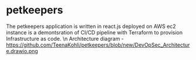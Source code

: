 # petkeepers

The petkeepers application is written in react.js deployed on AWS ec2 instance is a demontsration of CI/CD pipeline with Terraform to provision Infrastructure as code. \n 
Architecture diagram - https://github.com/TeenaKohli/petkeepers/blob/new/DevOpSec_Architecture.drawio.png
